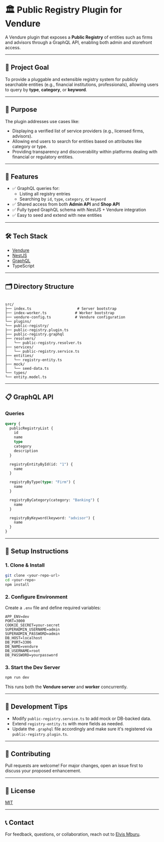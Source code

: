 # 🏛️ Public Registry Plugin for Vendure

A Vendure plugin that exposes a **Public Registry** of entities such as firms and advisors through a GraphQL API, enabling both admin and storefront access.

---

## 📌 Project Goal

To provide a pluggable and extensible registry system for publicly searchable entities (e.g., financial institutions, professionals), allowing users to query by **type**, **category**, or **keyword**.

---

## 🧩 Purpose

The plugin addresses use cases like:

- Displaying a verified list of service providers (e.g., licensed firms, advisors).
- Allowing end users to search for entities based on attributes like category or type.
- Providing transparency and discoverability within platforms dealing with financial or regulatory entities.

---

## 🚀 Features

- ✅ GraphQL queries for:
  - Listing all registry entries
  - Searching by `id`, `type`, `category`, or `keyword`
- ✅ Shared access from both **Admin API** and **Shop API**
- ✅ Fully typed GraphQL schema with NestJS + Vendure integration
- ✅ Easy to seed and extend with new entities

---

## 🛠️ Tech Stack

- [Vendure](https://www.vendure.io/)
- [NestJS](https://nestjs.com/)
- [GraphQL](https://graphql.org/)
- TypeScript

---

## 🗂️ Directory Structure

```

src/
├── index.ts                     # Server bootstrap
├── index-worker.ts             # Worker bootstrap
├── vendure-config.ts           # Vendure configuration
└── plugins/
└── public-registry/
├── public-registry.plugin.ts
├── public-registry.graphql
├── resolvers/
│   └── public-registry.resolver.ts
├── services/
│   └── public-registry.service.ts
├── entities/
│   └── registry-entity.ts
├── mock/
│   └── seed-data.ts
└── types/
└── entity.model.ts

```

---

## 📋 GraphQL API

### Queries

```graphql
query {
  publicRegistryList {
    id
    name
    type
    category
    description
  }

  registryEntityById(id: "1") {
    name
  }

  registryByType(type: "Firm") {
    name
  }

  registryByCategory(category: "Banking") {
    name
  }

  registryByKeyword(keyword: "advisor") {
    name
  }
}
```

---

## 🔧 Setup Instructions

### 1. Clone & Install

```bash
git clone <your-repo-url>
cd <your-repo>
npm install
```

### 2. Configure Environment

Create a `.env` file and define required variables:

```env
APP_ENV=dev
PORT=3000
COOKIE_SECRET=your-secret
SUPERADMIN_USERNAME=admin
SUPERADMIN_PASSWORD=admin
DB_HOST=localhost
DB_PORT=3306
DB_NAME=vendure
DB_USERNAME=root
DB_PASSWORD=yourpassword
```

### 3. Start the Dev Server

```bash
npm run dev
```

This runs both the **Vendure server** and **worker** concurrently.

---

## 🧪 Development Tips

* Modify `public-registry.service.ts` to add mock or DB-backed data.
* Extend `registry-entity.ts` with more fields as needed.
* Update the `.graphql` file accordingly and make sure it's registered via `public-registry.plugin.ts`.

---

## 🤝 Contributing

Pull requests are welcome! For major changes, open an issue first to discuss your proposed enhancement.

---

## 🧾 License

[MIT](LICENSE)

---

## 📞 Contact

For feedback, questions, or collaboration, reach out to [Elvis Mburu](mailto:your.mburuelvis310@gmail.com).

